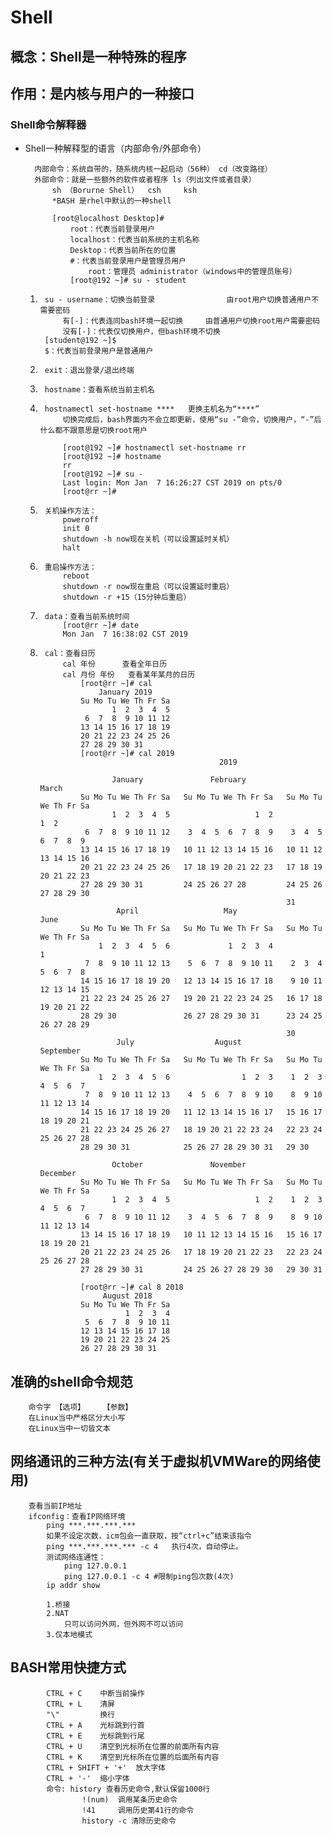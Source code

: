 # Shell
## 概念：Shell是一种特殊的程序
## 作用：是内核与用户的一种接口
### Shell命令解释器
- Shell一种解释型的语言（内部命令/外部命令）

		内部命令：系统自带的，随系统内核一起启动（56种） cd（改变路径）
		外部命令：就是一些额外的软件或者程序 ls（列出文件或者目录）
            sh （Borurne Shell）	csh		ksh
            *BASH 是rhel中默认的一种shell
	
            [root@localhost Desktop]#
                root：代表当前登录用户
                localhost：代表当前系统的主机名称
                Desktop：代表当前所在的位置
                #：代表当前登录用户是管理员用户
                    root：管理员 administrator（windows中的管理员账号）
                [root@192 ~]# su - student
	1.		su - username：切换当前登录				由root用户切换普通用户不需要密码
				有[-]：代表连同bash环境一起切换		由普通用户切换root用户需要密码
				没有[-]：代表仅切换用户，但bash环境不切换
            [student@192 ~]$ 
            $：代表当前登录用户是普通用户
		
	2.		exit：退出登录/退出终端
	3.		hostname：查看系统当前主机名
	4.		hostnamectl set-hostname ****	更换主机名为“****”
				切换完成后，bash界面内不会立即更新，使用“su -”命令，切换用户，“-”后什么都不跟意思是切换root用户
				
				[root@192 ~]# hostnamectl set-hostname rr
				[root@192 ~]# hostname
				rr
				[root@192 ~]# su -
				Last login: Mon Jan  7 16:26:27 CST 2019 on pts/0
				[root@rr ~]# 
    5.	    关机操作方法：
                poweroff
                init 0
                shutdown -h now现在关机（可以设置延时关机）
                halt
	6.	    重启操作方法：
                reboot
                shutdown -r now现在重启（可以设置延时重启）
                shutdown -r +15（15分钟后重启）
    7.	    data：查看当前系统时间
                [root@rr ~]# date
                Mon Jan  7 16:38:02 CST 2019
	8.	    cal：查看日历
                cal 年份		查看全年日历
                cal 月份 年份 	查看某年某月的日历
                    [root@rr ~]# cal
                        January 2019    
                    Su Mo Tu We Th Fr Sa
                           1  2  3  4  5
                     6  7  8  9 10 11 12
                    13 14 15 16 17 18 19
                    20 21 22 23 24 25 26
                    27 28 29 30 31
                    [root@rr ~]# cal 2019
                                                   2019                               
        
                           January               February                 March       
                    Su Mo Tu We Th Fr Sa   Su Mo Tu We Th Fr Sa   Su Mo Tu We Th Fr Sa
                           1  2  3  4  5                   1  2                   1  2
                     6  7  8  9 10 11 12    3  4  5  6  7  8  9    3  4  5  6  7  8  9
                    13 14 15 16 17 18 19   10 11 12 13 14 15 16   10 11 12 13 14 15 16
                    20 21 22 23 24 25 26   17 18 19 20 21 22 23   17 18 19 20 21 22 23
                    27 28 29 30 31         24 25 26 27 28         24 25 26 27 28 29 30
                                                                  31
                            April                   May                   June        
                    Su Mo Tu We Th Fr Sa   Su Mo Tu We Th Fr Sa   Su Mo Tu We Th Fr Sa
                        1  2  3  4  5  6             1  2  3  4                      1
                     7  8  9 10 11 12 13    5  6  7  8  9 10 11    2  3  4  5  6  7  8
                    14 15 16 17 18 19 20   12 13 14 15 16 17 18    9 10 11 12 13 14 15
                    21 22 23 24 25 26 27   19 20 21 22 23 24 25   16 17 18 19 20 21 22
                    28 29 30               26 27 28 29 30 31      23 24 25 26 27 28 29
                                                                  30
                            July                  August                September     
                    Su Mo Tu We Th Fr Sa   Su Mo Tu We Th Fr Sa   Su Mo Tu We Th Fr Sa
                        1  2  3  4  5  6                1  2  3    1  2  3  4  5  6  7
                     7  8  9 10 11 12 13    4  5  6  7  8  9 10    8  9 10 11 12 13 14
                    14 15 16 17 18 19 20   11 12 13 14 15 16 17   15 16 17 18 19 20 21
                    21 22 23 24 25 26 27   18 19 20 21 22 23 24   22 23 24 25 26 27 28
                    28 29 30 31            25 26 27 28 29 30 31   29 30
        
                           October               November               December      
                    Su Mo Tu We Th Fr Sa   Su Mo Tu We Th Fr Sa   Su Mo Tu We Th Fr Sa
                           1  2  3  4  5                   1  2    1  2  3  4  5  6  7
                     6  7  8  9 10 11 12    3  4  5  6  7  8  9    8  9 10 11 12 13 14
                    13 14 15 16 17 18 19   10 11 12 13 14 15 16   15 16 17 18 19 20 21
                    20 21 22 23 24 25 26   17 18 19 20 21 22 23   22 23 24 25 26 27 28
                    27 28 29 30 31         24 25 26 27 28 29 30   29 30 31
                    
                    [root@rr ~]# cal 8 2018
                         August 2018    
                    Su Mo Tu We Th Fr Sa
                              1  2  3  4
                     5  6  7  8  9 10 11
                    12 13 14 15 16 17 18
                    19 20 21 22 23 24 25
                    26 27 28 29 30 31


	
			
## 准确的shell命令规范
		命令字 【选项】	【参数】
		在Linux当中严格区分大小写
		在Linux当中一切皆文本
		
## 网络通讯的三种方法(有关于虚拟机VMWare的网络使用)
	    查看当前IP地址
        ifconfig：查看IP网络环境
            ping ***.***.***.***
            如果不设定次数，icm包会一直获取，按“ctrl+c”结束该指令
            ping ***.***.***.*** -c 4	执行4次，自动停止。
            测试网络连通性：
                ping 127.0.0.1
                ping 127.0.0.1 -c 4	#限制ping包次数(4次)
            ip addr show
		
            1.桥接
            2.NAT
                只可以访问外网，但外网不可以访问
            3.仅本地模式
	
## BASH常用快捷方式
            CTRL + C 	中断当前操作
            CTRL + L 	清屏
            "\"			换行
            CTRL + A	光标跳到行首
            CTRL + E	光标跳到行尾
            CTRL + U	清空到光标所在位置的前面所有内容
            CTRL + K	清空到光标所在位置的后面所有内容
            CTRL + SHIFT + '+'	放大字体
            CTRL + '-'	缩小字体
            命令:	history	查看历史命令,默认保留1000行
                    !(num)	调用某条历史命令
                    !41		调用历史第41行的命令
                    history -c 清除历史命令